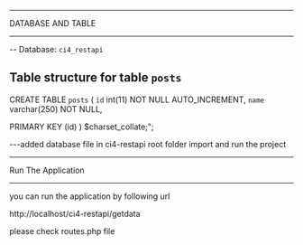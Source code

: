 
*****************
DATABASE AND TABLE 
*****************

-- Database: `ci4_restapi`

Table structure for table `posts`
--

CREATE TABLE `posts` (
  `id` int(11) NOT NULL AUTO_INCREMENT,
  `name` varchar(250) NOT NULL,
  
   PRIMARY KEY  (id)
	) $charset_collate;";

---added database file in ci4-restapi root folder import and run the project 
*****************
Run The Application
******************

you can run the application by following url

http://localhost/ci4-restapi/getdata

please check routes.php file